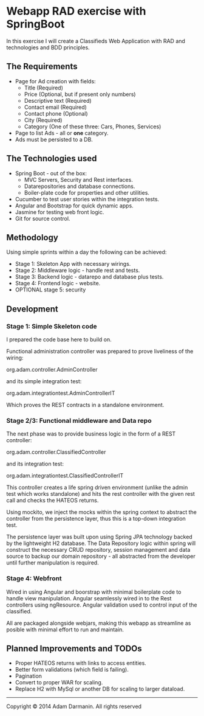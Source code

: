 # Webapp RAD exercise with SpringBoot

In this exercise I will create a Classifieds Web Application with RAD and technologies and BDD principles.

## The Requirements


* Page for Ad creation with fields:
	* Title (Required)
	* Price (Optional, but if present only numbers)
	* Descriptive text (Required)
	* Contact email (Required)
	* Contact phone (Optional)
	* City (Required)
	* Category (One of these three: Cars, Phones, Services)
* Page to list Ads - all or **one** category.
* Ads must be persisted to a DB.

## The Technologies used

* Spring Boot - out of the box:
	* MVC Servers, Security and Rest interfaces.
	* Datarepositories and database connections.
	* Boiler-plate code for properties and other utilities.
* Cucumber to test user stories within the integration tests.
* Angular and Bootstrap for quick dynamic apps.
* Jasmine for testing web front logic.
* Git for source control.

## Methodology

Using simple sprints within a day the following can be achieved:

* Stage 1: Skeleton App with necessary wirings.
* Stage 2: Middleware logic - handle rest and tests.
* Stage 3: Backend logic - datarepo and database plus tests.
* Stage 4: Frontend logic - website.
* OPTIONAL stage 5: security 

## Development

### Stage 1: Simple Skeleton code

I prepared the code base here to build on.

Functional administration controller was prepared to prove liveliness of the wiring:

org.adam.controller.AdminController

and its simple integration test: 

org.adam.integrationtest.AdminControllerIT

Which proves the REST contracts in a standalone environment.


### Stage 2/3: Functional middleware and Data repo

The next phase was to provide business logic in the form of a REST controller:

org.adam.controller.ClassifiedController

and its integration test:

org.adam.integrationtest.ClassifiedControllerIT

This controller creates a life spring driven environment (unlike the admin test which works standalone) 
and hits the rest controller with the given rest call and checks the HATEOS returns.

Using mockito, we inject the mocks within the spring context to abstract the controller from the persistence
layer, thus this is a top-down integration test.

The persistence layer was built upon using Spring JPA technology backed by the lightweight H2 database.
The Data Repository logic within spring will construct the necessary CRUD repository, session management and 
data source to backup our domain repository - all abstracted from the developer until further manipulation is
required. 

### Stage 4: Webfront

Wired in using Angular and boorstrap with minimal boilerplate code to handle view manipulation.
Angular seamlessly wired in to the Rest controllers using ngResource. 
Angular validation used to control input of the classified.

All are packaged alongside webjars, making this webapp as streamline as posible with minimal effort to 
run and maintain. 

## Planned Improvements and TODOs

* Proper HATEOS returns with links to access entities.
* Better form validations (which field is failing).
* Pagination
* Convert to proper WAR for scaling.
* Replace H2 with MySql or another DB for scaling to larger dataload.

-------------------------------------------------------------------------------

Copyright © 2014 Adam Darmanin. All rights reserved

